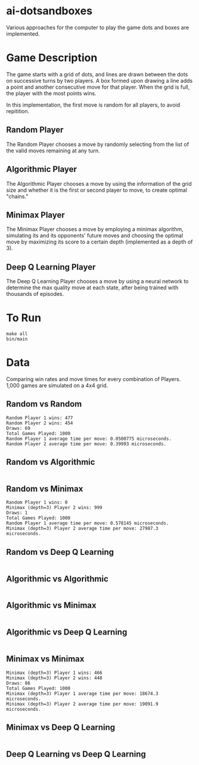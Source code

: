 # ai-dotsandboxes

Various approaches for the computer to play the game dots and boxes are implemented. 

# Game Description

The game starts with a grid of dots, and lines are drawn between the dots on successive turns by two players. 
A box formed upon drawing a line adds a point and another consecutive move for that player. 
When the grid is full, the player with the most points wins. 

In this implementation, the first move is random for all players, to avoid repitition.

## Random Player

The Random Player chooses a move by randomly selecting from the list of the valid moves remaining at any turn. 

## Algorithmic Player

The Algorithmic Player chooses a move by using the information of the grid size and whether it is the first or second player 
to move, to create optimal "chains."

## Minimax Player

The Minimax Player chooses a move by employing a minimax algorithm, simulating its and its opponents'
future moves and choosing the optimal move by maximizing its score to a certain depth (implemented as a depth of 3).

## Deep Q Learning Player

The Deep Q Learning Player chooses a move by using a neural network to determine the max quality move
at each state, after being trained with thousands of episodes.

# To Run

```
make all
bin/main
```

# Data

Comparing win rates and move times for every combination of Players. 1,000 games are simulated on a 4x4 grid.

## Random vs Random

```
Random Player 1 wins: 477  
Random Player 2 wins: 454  
Draws: 69  
Total Games Played: 1000  
Random Player 1 average time per move: 0.0500775 microseconds.  
Random Player 2 average time per move: 0.39993 microseconds.  
```

## Random vs Algorithmic

```

```

## Random vs Minimax

```
Random Player 1 wins: 0  
Minimax (depth=3) Player 2 wins: 999  
Draws: 1  
Total Games Played: 1000  
Random Player 1 average time per move: 0.578145 microseconds.  
Minimax (depth=3) Player 2 average time per move: 27987.3 microseconds.  
```

## Random vs Deep Q Learning

```

```

## Algorithmic vs Algorithmic

```

```

## Algorithmic vs Minimax

```

```

## Algorithmic vs Deep Q Learning

```

```

## Minimax vs Minimax

```
Minimax (depth=3) Player 1 wins: 466  
Minimax (depth=3) Player 2 wins: 448  
Draws: 86  
Total Games Played: 1000  
Minimax (depth=3) Player 1 average time per move: 18674.3 microseconds.  
Minimax (depth=3) Player 2 average time per move: 19091.9 microseconds.  
```

## Minimax vs Deep Q Learning

```

```

## Deep Q Learning vs Deep Q Learning

```

```
